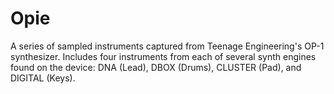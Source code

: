 # Opie
 A series of sampled instruments captured from Teenage Engineering's OP-1 synthesizer. Includes four instruments from each of several synth engines found on the device: DNA (Lead), DBOX (Drums), CLUSTER (Pad), and DIGITAL (Keys).
